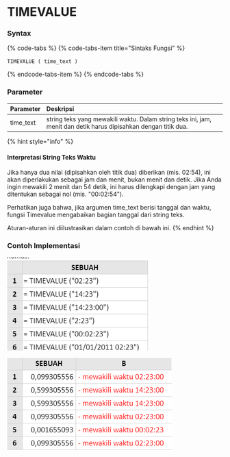 # TIMEVALUE

### Syntax

{% code-tabs %}
{% code-tabs-item title="Sintaks Fungsi" %}
```text
TIMEVALUE ( time_text )
```
{% endcode-tabs-item %}
{% endcode-tabs %}

### Parameter

| Parameter | Deskripsi |
| :--- | :--- |
| time\_text | string teks yang mewakili waktu. Dalam string teks ini, jam, menit dan detik harus dipisahkan dengan titik dua. |

{% hint style="info" %}
#### Interpretasi String Teks Waktu

Jika hanya dua nilai \(dipisahkan oleh titik dua\) diberikan \(mis. 02:54\), ini akan diperlakukan sebagai jam dan menit, bukan menit dan detik. Jika Anda ingin mewakili 2 menit dan 54 detik, ini harus dilengkapi dengan jam yang ditentukan sebagai nol \(mis. "00:02:54"\).

Perhatikan juga bahwa, jika argumen time\_text berisi tanggal dan waktu, fungsi Timevalue mengabaikan bagian tanggal dari string teks.

Aturan-aturan ini diilustrasikan dalam contoh di bawah ini.
{% endhint %}

### Contoh Implementasi

![Rumus](../.gitbook/assets/screenshot-207.png)

![Hasil](../.gitbook/assets/screenshot-206.png)



